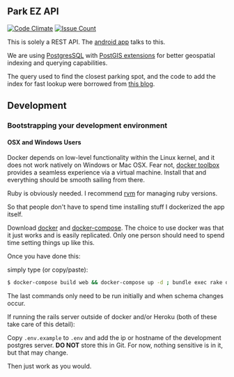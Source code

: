 ## Park EZ API
[![Code Climate](https://codeclimate.com/github/CUNYTech/ParkEZ-API/badges/gpa.svg)](https://codeclimate.com/github/CUNYTech/ParkEZ-API) [![Issue Count](https://codeclimate.com/github/CUNYTech/ParkEZ-API/badges/issue_count.svg)](https://codeclimate.com/github/CUNYTech/ParkEZ-API)

This is solely a REST API. The [android app][] talks to this.

We are using [PostgresSQL][] with [PostGIS extensions][] for better geospatial indexing and querying capabilities.

The query used to find the closest parking spot, and the code to add the index for fast lookup were borrowed from [this blog](http://ngauthier.com/2013/08/postgis-and-rails-a-simple-approach.html).

## Development

### Bootstrapping your development environment

#### OSX and Windows Users

Docker depends on low-level functionality within the Linux kernel, and it does not work natively on Windows or Mac OSX. Fear not, [docker toolbox](https://www.docker.com/products/docker-toolbox) provides a seamless experience via a virtual machine. Install that and everything should be smooth sailing from there.


Ruby is obviously needed. I recommend [rvm][] for managing ruby versions.

So that people don't have to spend time installing stuff I dockerized the
app itself.

Download [docker][] and [docker-compose][]. The choice to use docker was that it just works and is easily replicated. Only one person should need to spend time setting things up like this.

Once you have done this:

simply type (or copy/paste):

```bash
$ docker-compose build web && docker-compose up -d ; bundle exec rake db:create db:migate
```

The last commands only need to be run initially and when schema changes occur.


If running the rails server outside of docker and/or Heroku (both of these take care of this detail):

Copy `.env.example` to `.env` and add the ip or hostname of the development postgres server. **DO NOT** store this in Git. For now, nothing sensitive is in it, but that may change.

Then just work as you would.

[android app]: https://github.com/CUNYTech/ParkEZ-Android
[docker]: https://docs.docker.com/engine/installation/linux/ubuntulinux/
[docker-compose]: https://docs.docker.com/compose/install/
[rvm]: http://rvm.io/rvm/install
[PostgresSQL]: http://www.postgresql.org
[PostGIS extensions]: http://postgis.net/install/
